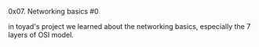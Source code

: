 0x07. Networking basics #0

in toyad's project we learned about the networking basics, especially the 7 layers of OSI model.
